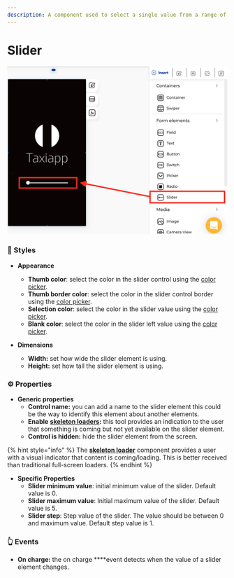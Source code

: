 ```yaml
---
description: A component used to select a single value from a range of values.
---
```


# Slider

![](../../../.gitbook/assets/captura-de-pantalla-2020-02-07-a-la-s-9.34.30.png)



### 🎨 Styles

* **Appearance**

  * **Thumb color**: select the color in the slider control using the [color picker](../../styles/color-picker.md). 
  * **Thumb border color**: select the color in the slider control border using the [color picker](../../styles/color-picker.md).  
  * **Selection color**: select the color in the slider value using the [color picker](../../styles/color-picker.md).   
  * **Blank color**: select the color in the slider left value using the [color picker](../../styles/color-picker.md).

* **Dimensions**
  * **Width:** set how wide the slider element is using.
  * **Height:** set how tall the slider element is using.

### ⚙ Properties

* **Generic properties**
  * **Control name:** you can add a name to the slider element this could be the way to identify this element about another elements.
  * **Enable** [**skeleton loaders**](../../styles/skeleton-loader.md)**:** this tool provides an indication to the user that something is coming but not yet available on the slider element.
  * **Control is hidden:** hide the slider element from the screen.

{% hint style="info" %}
The [**skeleton loader**](../../styles/skeleton-loader.md) component provides a user with a visual indicator that content is coming/loading. This is better received than traditional full-screen loaders.
{% endhint %}

* **Specific Properties**
  * **Slider minimum value**: initial minimum value of the slider. Default value is 0.
  * **Slider maximum value**: Initial maximum value of the slider. Default value is 5.
  * **Slider step**: Step value of the slider. The value should be between 0 and maximum value. Default step value is 1.

### 👆 Events

* **On charge:** the on charge ****event detects when the value of a slider element changes. 

